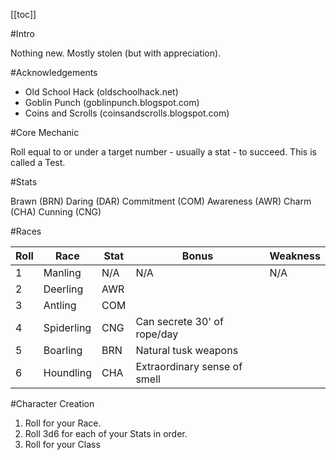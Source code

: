 [[toc]]

#Intro

Nothing new. Mostly stolen (but with appreciation).

#Acknowledgements

- Old School Hack (oldschoolhack.net)
- Goblin Punch (goblinpunch.blogspot.com)
- Coins and Scrolls (coinsandscrolls.blogspot.com)

#Core Mechanic

Roll equal to or under a target number - usually a stat - to succeed. This is called a Test.

#Stats

Brawn (BRN)
Daring (DAR)
Commitment (COM)
Awareness (AWR)
Charm (CHA)
Cunning (CNG)

#Races

  | Roll  | Race       |  Stat  | Bonus                             | Weakness              |
  | ---   | ---        |  ---   | ---                               | ---                   |
  | 1     | Manling    |  N/A   | N/A                               | N/A                   |
  | 2     | Deerling   |  AWR   |                                   |                       |
  | 3     | Antling    |  COM   |                                   |                       |
  | 4     | Spiderling |  CNG   | Can secrete 30' of rope/day       |                       |
  | 5     | Boarling   |  BRN   | Natural tusk weapons              |                       |
  | 6     | Houndling  |  CHA   | Extraordinary sense of smell      |                       |

#Character Creation

1. Roll for your Race.
2. Roll 3d6 for each of your Stats in order.
3. Roll for your Class
